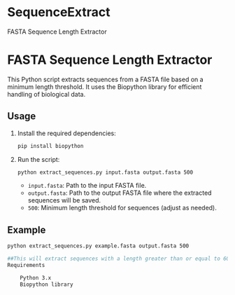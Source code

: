 # SequenceExtract
FASTA Sequence Length Extractor

# FASTA Sequence Length Extractor

This Python script extracts sequences from a FASTA file based on a minimum length threshold. It uses the Biopython library for efficient handling of biological data.

## Usage


1. Install the required dependencies:

    ```bash
    pip install biopython
    ```

2. Run the script:

    ```bash
    python extract_sequences.py input.fasta output.fasta 500
    ```

    - `input.fasta`: Path to the input FASTA file.
    - `output.fasta`: Path to the output FASTA file where the extracted sequences will be saved.
    - `500`: Minimum length threshold for sequences (adjust as needed).

## Example

```bash
python extract_sequences.py example.fasta output.fasta 500

##This will extract sequences with a length greater than or equal to 600 bp from example.fasta and save them to output.fasta.
Requirements

    Python 3.x
    Biopython library
